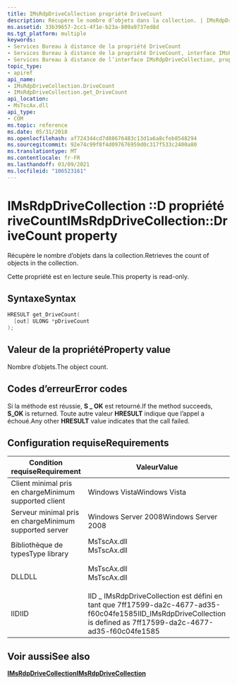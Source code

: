 ```yaml
---
title: IMsRdpDriveCollection propriété DriveCount
description: Récupère le nombre d’objets dans la collection. | IMsRdpDriveCollection propriété DriveCount
ms.assetid: 33b39657-2cc1-4f1e-b23a-809a9737ed8d
ms.tgt_platform: multiple
keywords:
- Services Bureau à distance de la propriété DriveCount
- Services Bureau à distance de la propriété DriveCount, interface IMsRdpDriveCollection
- Services Bureau à distance de l’interface IMsRdpDriveCollection, propriété DriveCount
topic_type:
- apiref
api_name:
- IMsRdpDriveCollection.DriveCount
- IMsRdpDriveCollection.get_DriveCount
api_location:
- MsTscAx.dll
api_type:
- COM
ms.topic: reference
ms.date: 05/31/2018
ms.openlocfilehash: af724344cd7d88676483c13d1a6a8cfeb8548294
ms.sourcegitcommit: 92e74c99f8f4d097676959d0c317f533c2400a80
ms.translationtype: MT
ms.contentlocale: fr-FR
ms.lasthandoff: 03/09/2021
ms.locfileid: "106523161"
---
```

# <a name="imsrdpdrivecollectiondrivecount-property"></a><span data-ttu-id="b7462-107">IMsRdpDriveCollection ::D propriété riveCount</span><span class="sxs-lookup"><span data-stu-id="b7462-107">IMsRdpDriveCollection::DriveCount property</span></span>

<span data-ttu-id="b7462-108">Récupère le nombre d’objets dans la collection.</span><span class="sxs-lookup"><span data-stu-id="b7462-108">Retrieves the count of objects in the collection.</span></span>

<span data-ttu-id="b7462-109">Cette propriété est en lecture seule.</span><span class="sxs-lookup"><span data-stu-id="b7462-109">This property is read-only.</span></span>

## <a name="syntax"></a><span data-ttu-id="b7462-110">Syntaxe</span><span class="sxs-lookup"><span data-stu-id="b7462-110">Syntax</span></span>


```C++
HRESULT get_DriveCount(
  [out] ULONG *pDriveCount
);
```



## <a name="property-value"></a><span data-ttu-id="b7462-111">Valeur de la propriété</span><span class="sxs-lookup"><span data-stu-id="b7462-111">Property value</span></span>

<span data-ttu-id="b7462-112">Nombre d’objets.</span><span class="sxs-lookup"><span data-stu-id="b7462-112">The object count.</span></span>

## <a name="error-codes"></a><span data-ttu-id="b7462-113">Codes d’erreur</span><span class="sxs-lookup"><span data-stu-id="b7462-113">Error codes</span></span>

<span data-ttu-id="b7462-114">Si la méthode est réussie, **S \_ OK** est retourné.</span><span class="sxs-lookup"><span data-stu-id="b7462-114">If the method succeeds, **S\_OK** is returned.</span></span> <span data-ttu-id="b7462-115">Toute autre valeur **HRESULT** indique que l’appel a échoué.</span><span class="sxs-lookup"><span data-stu-id="b7462-115">Any other **HRESULT** value indicates that the call failed.</span></span>

## <a name="requirements"></a><span data-ttu-id="b7462-116">Configuration requise</span><span class="sxs-lookup"><span data-stu-id="b7462-116">Requirements</span></span>



| <span data-ttu-id="b7462-117">Condition requise</span><span class="sxs-lookup"><span data-stu-id="b7462-117">Requirement</span></span> | <span data-ttu-id="b7462-118">Valeur</span><span class="sxs-lookup"><span data-stu-id="b7462-118">Value</span></span> |
|-------------------------------------|------------------------------------------------------------------------------------------|
| <span data-ttu-id="b7462-119">Client minimal pris en charge</span><span class="sxs-lookup"><span data-stu-id="b7462-119">Minimum supported client</span></span><br/> | <span data-ttu-id="b7462-120">Windows Vista</span><span class="sxs-lookup"><span data-stu-id="b7462-120">Windows Vista</span></span><br/>                                                                 |
| <span data-ttu-id="b7462-121">Serveur minimal pris en charge</span><span class="sxs-lookup"><span data-stu-id="b7462-121">Minimum supported server</span></span><br/> | <span data-ttu-id="b7462-122">Windows Server 2008</span><span class="sxs-lookup"><span data-stu-id="b7462-122">Windows Server 2008</span></span><br/>                                                           |
| <span data-ttu-id="b7462-123">Bibliothèque de types</span><span class="sxs-lookup"><span data-stu-id="b7462-123">Type library</span></span><br/>             | <dl> <span data-ttu-id="b7462-124"><dt>MsTscAx.dll</dt></span><span class="sxs-lookup"><span data-stu-id="b7462-124"><dt>MsTscAx.dll</dt></span></span> </dl>   |
| <span data-ttu-id="b7462-125">DLL</span><span class="sxs-lookup"><span data-stu-id="b7462-125">DLL</span></span><br/>                      | <dl> <span data-ttu-id="b7462-126"><dt>MsTscAx.dll</dt></span><span class="sxs-lookup"><span data-stu-id="b7462-126"><dt>MsTscAx.dll</dt></span></span> </dl>   |
| <span data-ttu-id="b7462-127">IID</span><span class="sxs-lookup"><span data-stu-id="b7462-127">IID</span></span><br/>                      | <span data-ttu-id="b7462-128">IID \_ IMsRdpDriveCollection est défini en tant que 7ff17599-da2c-4677-ad35-f60c04fe1585</span><span class="sxs-lookup"><span data-stu-id="b7462-128">IID\_IMsRdpDriveCollection is defined as 7ff17599-da2c-4677-ad35-f60c04fe1585</span></span><br/> |



## <a name="see-also"></a><span data-ttu-id="b7462-129">Voir aussi</span><span class="sxs-lookup"><span data-stu-id="b7462-129">See also</span></span>

<dl> <dt>

[<span data-ttu-id="b7462-130">**IMsRdpDriveCollection**</span><span class="sxs-lookup"><span data-stu-id="b7462-130">**IMsRdpDriveCollection**</span></span>](imsrdpdrivecollection.md)
</dt> </dl>

 

 






